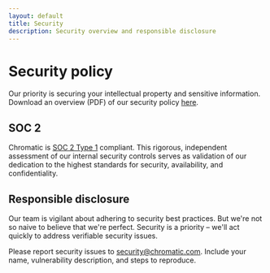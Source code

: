 ```yaml
---
layout: default
title: Security
description: Security overview and responsible disclosure
---
```


# Security policy

Our priority is securing your intellectual property and sensitive information. Download an overview (PDF) of our security policy [here](assets/Chroma-Security-Policy.pdf).

## SOC 2

Chromatic is [SOC 2 Type 1](https://us.aicpa.org/interestareas/frc/assuranceadvisoryservices/serviceorganization-smanagement) compliant. This rigorous, independent assessment of our internal security controls serves as validation of our dedication to the highest standards for security, availability, and confidentiality.

## Responsible disclosure

Our team is vigilant about adhering to security best practices. But we're not so naive to believe that we're perfect. Security is a priority – we'll act quickly to address verifiable security issues.

Please report security issues to [security@chromatic.com](mailto:security@chromatic.com). Include your name, vulnerability description, and steps to reproduce.
